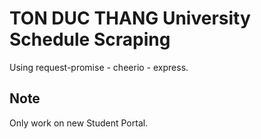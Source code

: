 # TON DUC THANG University Schedule Scraping

Using request-promise - cheerio - express.

## Note

Only work on new Student Portal.
